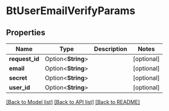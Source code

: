 # BtUserEmailVerifyParams

## Properties

Name | Type | Description | Notes
------------ | ------------- | ------------- | -------------
**request_id** | Option<**String**> |  | [optional]
**email** | Option<**String**> |  | [optional]
**secret** | Option<**String**> |  | [optional]
**user_id** | Option<**String**> |  | [optional]

[[Back to Model list]](../README.md#documentation-for-models) [[Back to API list]](../README.md#documentation-for-api-endpoints) [[Back to README]](../README.md)


